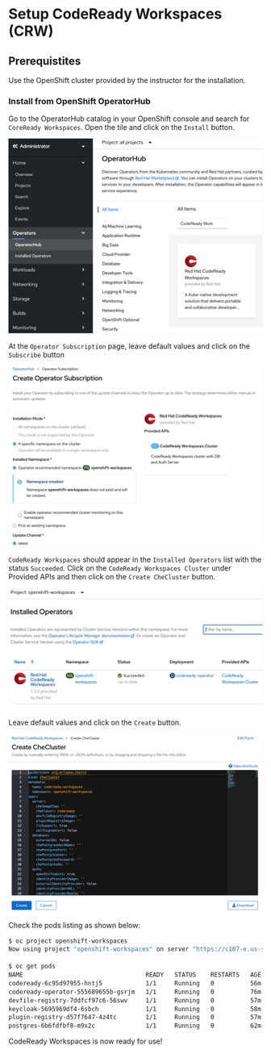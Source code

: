 # Setup CodeReady Workspaces (CRW)

## Prerequistites

Use the OpenShift cluster provided by the instructor for the installation.

### Install from OpenShift OperatorHub

Go to the OperatorHub catalog in your OpenShift console and search for `CoreReady Workspaces`. Open the tile and click on the `Install` button.

![Find CRW operator](images/crw-search-operatorhub.png)

At the `Operator Subscription` page, leave default values and click on the `Subscribe` button

![Create subscription](images/crw-create-subscription.png)

`CodeReady Workspaces` should appear in the `Installed Operators` list with the status `Succeeded`. Click on the `CodeReady Workspaces Cluster` under Provided APIs and then click on the `Create CheCluster` button.

![Install successful](images/crw-operator-installed.png)

Leave default values and click on the `Create` button.

![Create CheCluster](images/crw-create-checluster.png)

Check the pods listing as shown below:

```bash
$ oc project openshift-workspaces
Now using project "openshift-workspaces" on server "https://c107-e.us-south.containers.cloud.ibm.com:31301".

$ oc get pods
NAME                                  READY   STATUS    RESTARTS   AGE
codeready-6c95d97955-hntj5            1/1     Running   0          56m
codeready-operator-555689655b-gsrjm   1/1     Running   0          76m
devfile-registry-7ddfcf97c6-56swv     1/1     Running   0          57m
keycloak-5695969df4-6sbch             1/1     Running   0          58m
plugin-registry-d57f7647-4z4tc        1/1     Running   0          57m
postgres-6b6fdfbf8-m9x2c              1/1     Running   0          62m
```

CodeReady Workspaces is now ready for use!
